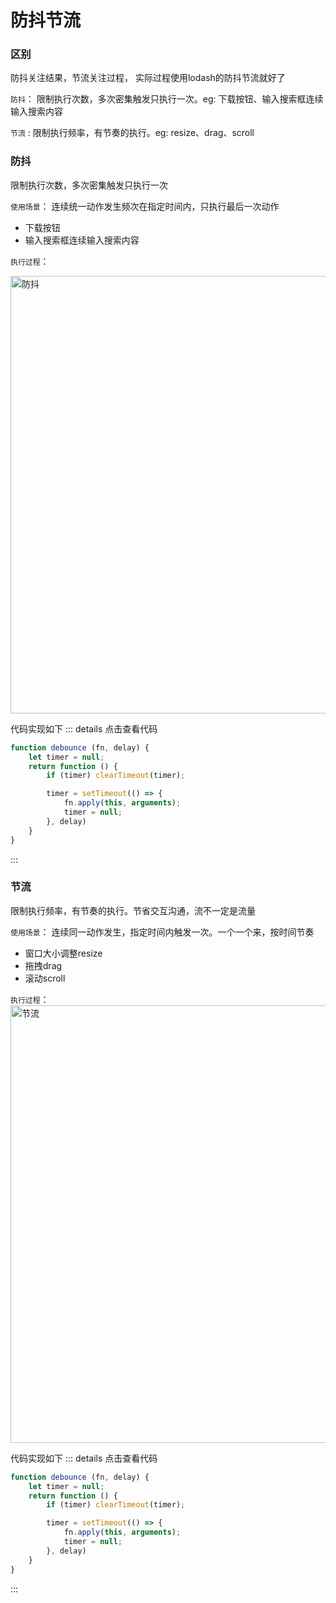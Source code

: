 
# 防抖节流

### 区别
防抖关注结果，节流关注过程， 实际过程使用lodash的防抖节流就好了

`防抖`： 限制执行次数，多次密集触发只执行一次。eg: 下载按钮、输入搜索框连续输入搜索内容

`节流` : 限制执行频率，有节奏的执行。eg: resize、drag、scroll

### 防抖
限制执行次数，多次密集触发只执行一次    

`使用场景`： 连续统一动作发生频次在指定时间内，只执行最后一次动作

- 下载按钮
- 输入搜索框连续输入搜索内容

`执行过程`：   

<img :src="$withBase('/assets/notes-images/basic/debounce.png')" alt="防抖" width="700">

代码实现如下
::: details 点击查看代码
``` js
function debounce (fn, delay) {
    let timer = null;
    return function () {
        if (timer) clearTimeout(timer);

        timer = setTimeout(() => {
            fn.apply(this, arguments);
            timer = null;
        }, delay)
    }
}
```
:::

### 节流
限制执行频率，有节奏的执行。节省交互沟通，流不一定是流量   

`使用场景`： 连续同一动作发生，指定时间内触发一次。一个一个来，按时间节奏

- 窗口大小调整resize
- 拖拽drag
- 滚动scroll

`执行过程`：   
<img :src="$withBase('/assets/notes-images/basic/throttle.png')" alt="节流" width="700">

代码实现如下
::: details 点击查看代码
``` js
function debounce (fn, delay) {
    let timer = null;
    return function () {
        if (timer) clearTimeout(timer);

        timer = setTimeout(() => {
            fn.apply(this, arguments);
            timer = null;
        }, delay)
    }
}
```
:::
